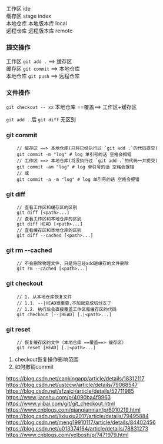 工作区 ide  
缓存区 stage index  
本地仓库 本地版本库 local  
远程仓库 远程版本库 remote  
  
### 提交操作 ###
工作区 `git add .` ==> 缓存区  
缓存区 `git commit` ==> 本地仓库  
本地仓库 `git push` ==> 远程仓库  

### 文件操作 ###
`git checkout -- xx` 本地仓库 ==覆盖==> 工作区+缓存区

`git add .` 后 `git diff` 无区别  

### git commit ###
``` shell
    // 缓存区 ==> 本地仓库(只将已经执行过 `git add .`的代码提交)
    git commit -m "log" # log 单引号的话 空格会报错
    // 工作区 ==> 本地仓库(将没执行过 `git add .`的代码一并提交)
    git commit -am "log" # log 单引号的话 空格会报错
    // 或
    git commit -a -m "log" # log 单引号的话 空格会报错
```
  
### git diff ### 
``` shell
    // 查看工作区和缓存区的区别
    git diff [<path>...]
    // 查看工作区和本地仓库的区别
    git diff HEAD [<path>...]
    // 查看缓存区和本地仓库的区别
    git diff --cached [<path>...]
```

### git rm --cached ###   
``` shell
    // 不会删除物理文件，只是将已经add进缓存的文件删除
    git rm --cached [<path>...]
```

### git checkout ###
``` shell
    // 1. 从本地仓库恢复文件
    // 1.1. --|HEAD很重要,不加就变成切分支了
    // 1.2. 执行后会直接覆盖工作区和缓存区的代码
    git checkout [--|HEAD] [.|<path>...]
```

### git reset ###
``` shell
    // 恢复缓存区的文件（本地仓库 ==覆盖==> 缓存区）
    git reset [HEAD] [.|<path>...]
```

1. checkout恢复操作影响范围
2. 如何撤销commit

https://blog.csdn.net/cankingapp/article/details/18312117
https://blog.csdn.net/ustccw/article/details/79068547
https://blog.csdn.net/afzaici/article/details/52711985
https://www.jianshu.com/p/4090ba4f9963
https://www.yiibai.com/git/git_checkout.html
https://www.cnblogs.com/qianqiannian/p/6010219.html
https://blog.csdn.net/lixiuxiu2017/article/details/79495884
https://blog.csdn.net/meng19910117/article/details/84402456
https://blog.csdn.net/u013374164/article/details/78831273
https://www.cnblogs.com/yelbosh/p/7471979.html